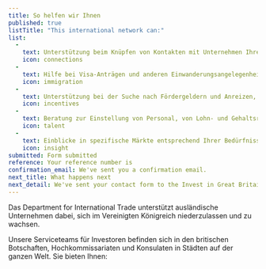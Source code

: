```yaml
---
title: So helfen wir Ihnen
published: true
listTitle: "This international network can:"
list: 
  - 
    text: Unterstützung beim Knüpfen von Kontakten mit Unternehmen Ihrer Branche
    icon: connections
  - 
    text: Hilfe bei Visa-Anträgen und anderen Einwanderungsangelegenheiten
    icon: immigration 
  - 
    text: Unterstützung bei der Suche nach Fördergeldern und Anreizen, damit Ihr Unternehmen wachsen kann
    icon: incentives
  - 
    text: Beratung zur Einstellung von Personal, von Lohn- und Gehaltsrichtwerten über Auswahlverfahren bis hin zu Ausbildungsfragen
    icon: talent
  - 
    text: Einblicke in spezifische Märkte entsprechend Ihrer Bedürfnisse
    icon: insight
submitted: Form submitted
reference: Your reference number is
confirmation_email: We've sent you a confirmation email.
next_title: What happens next
next_detail: We've sent your contact form to the Invest in Great Britain agents. They will be in touch soon.
---
```


Das Department for International Trade unterstützt ausländische Unternehmen dabei, sich im Vereinigten Königreich niederzulassen und zu wachsen.

Unsere Serviceteams für Investoren befinden sich in den britischen Botschaften, Hochkommissariaten und Konsulaten in Städten auf der ganzen Welt. Sie bieten Ihnen:
